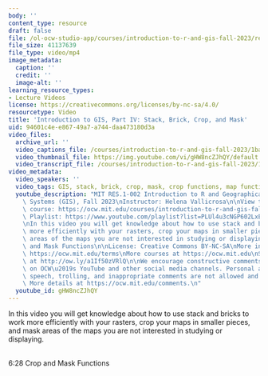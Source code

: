 ```yaml
---
body: ''
content_type: resource
draft: false
file: /ol-ocw-studio-app/courses/introduction-to-r-and-gis-fall-2023/res1-002-gis-2d-stack-brick-crop-mask_360p_16_9.mp4
file_size: 41137639
file_type: video/mp4
image_metadata:
  caption: ''
  credit: ''
  image-alt: ''
learning_resource_types:
- Lecture Videos
license: https://creativecommons.org/licenses/by-nc-sa/4.0/
resourcetype: Video
title: 'Introduction to GIS, Part IV: Stack, Brick, Crop, and Mask'
uid: 94601c4e-e867-49a7-a744-daa473180d3a
video_files:
  archive_url: ''
  video_captions_file: /courses/introduction-to-r-and-gis-fall-2023/1basMexZPcWyyLCVw-xHHgIG_Vkd-UPc__transcript.webvtt
  video_thumbnail_file: https://img.youtube.com/vi/gHW8ncZJhQY/default.jpg
  video_transcript_file: /courses/introduction-to-r-and-gis-fall-2023/1basMexZPcWyyLCVw-xHHgIG_Vkd-UPc__transcript.pdf
video_metadata:
  video_speakers: ''
  video_tags: GIS, stack, brick, crop, mask, crop functions, map functions
  youtube_description: "MIT RES.1-002 Introduction to R and Geographical Information\
    \ Systems (GIS), Fall 2023\nInstructor: Helena Vallicrosa\n\nView the complete\
    \ course: https://ocw.mit.edu/courses/introduction-to-r-and-gis-fall-2023/\nYouTube\
    \ Playlist: https://www.youtube.com/playlist?list=PLUl4u3cNGP602LxEgWcCyo89B2Q-zg8gm\n\
    \nIn this video you will get knowledge about how to use stack and bricks to work\
    \ more efficiently with your rasters, crop your maps in smaller pieces and mask\
    \ areas of the maps you are not interested in studying or displaying.\n6:28 Crop\
    \ and Mask Functions\n\nLicense: Creative Commons BY-NC-SA\nMore information at\
    \ https://ocw.mit.edu/terms\nMore courses at https://ocw.mit.edu\nSupport OCW\
    \ at http://ow.ly/a1If50zVRlQ\n\nWe encourage constructive comments and discussion\
    \ on OCW\u2019s YouTube and other social media channels. Personal attacks, hate\
    \ speech, trolling, and inappropriate comments are not allowed and may be removed.\
    \ More details at https://ocw.mit.edu/comments.\n"
  youtube_id: gHW8ncZJhQY
---
```

In this video you will get knowledge about how to use stack and bricks to work more efficiently with your rasters, crop your maps in smaller pieces, and mask areas of the maps you are not interested in studying or displaying.    
 

6:28 Crop and Mask Functions